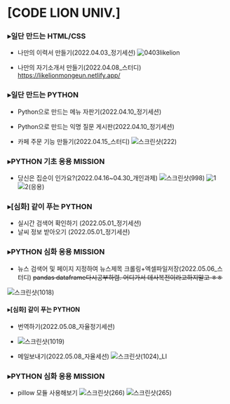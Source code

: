 # [CODE LION UNIV.] 
### ▸일단 만드는 HTML/CSS
*  나만의 이력서 만들기(2022.04.03_정기세션)
![0403likelion](https://user-images.githubusercontent.com/87985590/161415723-0a40d80f-95bf-48ed-abb9-afde86592954.png)

* 나만의 자기소개서 만들기(2022.04.08_스터디)
https://likelionmongeun.netlify.app/

### ▸일단 만드는 PYTHON
* Python으로 만드는 메뉴 자판기(2022.04.10_정기세션)
* Python으로 만드는 익명 질문 게시판(2022.04.10_정기세션)

* 카페 주문 기능 만들기(2022.04.15_스터디)
![스크린샷(222)](https://user-images.githubusercontent.com/87985590/163592403-9a7635b6-593f-4857-93a7-9e89aab126d1.png)

### ▸PYTHON 기초 응용 MISSION
* 당신은 집순이 인가요?(2022.04.16~04.30_개인과제)
![스크린샷(998)](https://user-images.githubusercontent.com/87985590/166109528-45bf2cc6-6dfb-42a6-ad53-ea8a14e20829.png)
![1](https://user-images.githubusercontent.com/87985590/166109483-11481b01-0c63-4bf4-98a5-38d32502eb12.png)
![2(응용)](https://user-images.githubusercontent.com/87985590/166109487-11e2334e-b8f3-4a38-83c3-ec3bed5ba660.png)


### ▸[심화] 같이 푸는 PYTHON
* 실시간 검색어 확인하기 (2022.05.01_정기세션)
* 날씨 정보 받아오기 (2022.05.01_정기세션)

### ▸PYTHON 심화 응용 MISSION
* 뉴스 검색어 및 페이지 지정하여 뉴스제목 크롤링+엑셀파일저장(2022.05.06_스터디)
 ~~pandas dataframe다시공부하렴. 어디가서 데사복전이라고하지말고 ㅎㅎ~~
 
 ![스크린샷(1018)](https://user-images.githubusercontent.com/87985590/167291548-e54b6601-f848-496b-8de6-4243382b4e0a.png)


#### ▸[심화] 같이 푸는 PYTHON
* 번역하기(2022.05.08_자율정기세션)
* ![스크린샷(1019)](https://user-images.githubusercontent.com/87985590/167291559-1e1cbfdd-9953-4304-8dfc-edbf58a770e1.png)

* 메일보내기(2022.05.08_자율세션)
![스크린샷(1024)_LI](https://user-images.githubusercontent.com/87985590/167291600-19092c58-2380-4688-a1af-3ad4df39ba0b.jpg)

### ▸PYTHON 심화 응용 MISSION
* pillow 모듈 사용해보기
 ![스크린샷(266)](https://user-images.githubusercontent.com/87985590/168277679-dc96c148-b811-4042-b476-04ac16c36d97.png)
 ![스크린샷(265)](https://user-images.githubusercontent.com/87985590/168277527-31994f0b-2ba9-4cab-9eb7-42712c7589f5.png)

